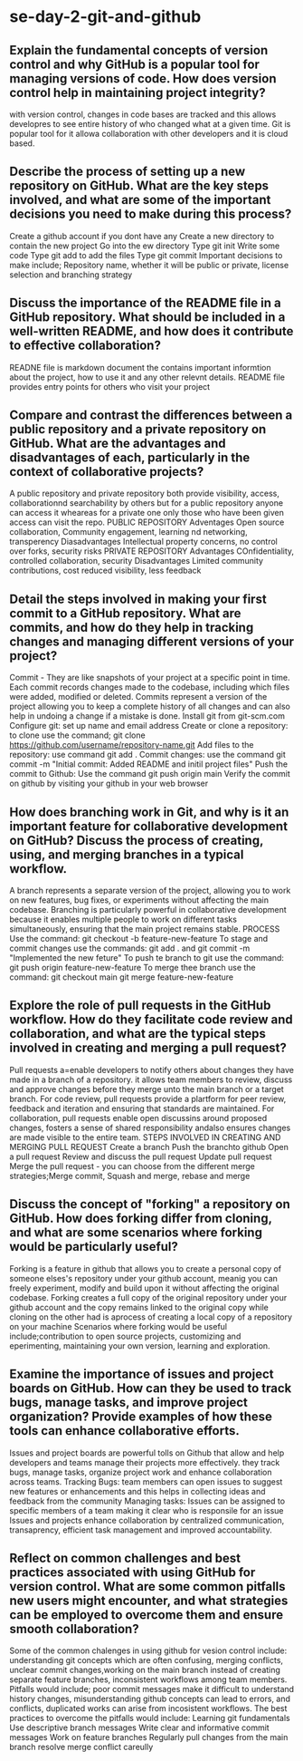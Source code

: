 # se-day-2-git-and-github
## Explain the fundamental concepts of version control and why GitHub is a popular tool for managing versions of code. How does version control help in maintaining project integrity?
with version control, changes in code bases are tracked and this allows developres to see entire history of who changed what at a given time. Git is  popular tool for it allowa collaboration with other developers and it is cloud based.
## Describe the process of setting up a new repository on GitHub. What are the key steps involved, and what are some of the important decisions you need to make during this process?
Create a github account if you dont have any
Create a new directory to contain the new project
Go into the ew directory
Type git init
Write some code
Type git add to add the files
Type git commit
Important decisions to make include; Repository name, whether it will be public or private, license selection and branching strategy
## Discuss the importance of the README file in a GitHub repository. What should be included in a well-written README, and how does it contribute to effective collaboration?
READNE file is  markdown document the contains important informtion about the project, how to use it and any other relevnt details.
README file provides entry points for others who visit your project
## Compare and contrast the differences between a public repository and a private repository on GitHub. What are the advantages and disadvantages of each, particularly in the context of collaborative projects?
A public repository  and private repository both provide visibility, access, collaborationnd searchability by others but for a public repository anyone can access it wheareas for a private one only those who have been given access can visit the repo.
PUBLIC REPOSITORY
Adventages
Open source collaboration, Community engagement, learning nd networking, transperency
Diasadvantages
Intellectual property concerns, no control over forks, security risks
PRIVATE REPOSITORY
Advantages
COnfidentiality, controlled collaboration, security
Disadvantages
Limited community contributions, cost reduced visibility, less feedback
## Detail the steps involved in making your first commit to a GitHub repository. What are commits, and how do they help in tracking changes and managing different versions of your project?
Commit - They are like snapshots of your project at a specific point in time. Each commit records changes made to the codebase, including which files were added, modified or deleted.
Commits represent a version of the project allowing you to keep a complete history of all changes and can also help in undoing a change if a mistake is done.
Install git from git-scm.com
Configure git: set up name and email address
Create or clone a repository: to clone use the command; git clone https://github.com/username/repository-name.git 
Add files to the repository: use command git add .
Commit changes: use the command git commit -m "Initial commit: Added README and initil project files"
Push the commit to Github: Use the command git push origin main
Verify the commit on github by visiting your github in your web browser

## How does branching work in Git, and why is it an important feature for collaborative development on GitHub? Discuss the process of creating, using, and merging branches in a typical workflow.
A branch represents a separate version of the project, allowing you to work on new features, bug fixes, or experiments without affecting the main codebase. Branching is particularly powerful in collaborative development because it enables multiple people to work on different tasks simultaneously, ensuring that the main project remains stable.
PROCESS
Use the command: git checkout -b feature-new-feature
To stage and commit changes use the commands: git add . and git commit -m "Implemented the new feture"
To push te branch to git use the command: git push origin feature-new-feature
To merge thee branch use the command:
 git checkout main
 git merge feature-new-feature

## Explore the role of pull requests in the GitHub workflow. How do they facilitate code review and collaboration, and what are the typical steps involved in creating and merging a pull request?
Pull requests a=enable developers to notify others about changes they have made in a branch of a repository. it allows team members to review, discuss and approve changes before they merge unto the main branch or a target branch.
For code review, pull requests provide a plartform for peer review, feedback and iteration and ensuring that standards are maintained.
For collaboration, pull requests enable open discussins around proposed changes, fosters a sense of shared responsibility andalso ensures changes are made visible to the entire team.
STEPS INVOLVED IN CREATING AND MERGING PULL REQUEST
Create a branch
Push the branchto github
Open a pull request
Review and discuss the pull request
Update pull request
Merge the pull request - you can choose from the different merge strategies;Merge commit, Squash and merge, rebase and merge

## Discuss the concept of "forking" a repository on GitHub. How does forking differ from cloning, and what are some scenarios where forking would be particularly useful?
Forking is a feature in github that allows you to create a personal copy of someone elses's repository under your github account, meanig you can freely experiment, modify and build upon it without affecting the original codebase.
Forking creates a full copy of the original repository under your github account and the copy remains linked to the original copy while cloning on the other had is aprocess of creating a local copy of a repository on your machine
Scenarios where forking would be useful include;contribution to open source projects, customizing and eperimenting, maintaining your own version, learning and exploration.
## Examine the importance of issues and project boards on GitHub. How can they be used to track bugs, manage tasks, and improve project organization? Provide examples of how these tools can enhance collaborative efforts.
Issues and project boards are powerful tolls on Github that allow and help developers and teams manage their projects more effectively. they track bugs, manage tasks, organize project work and enhance collaboration across teams.
Tracking Bugs: team members can open issues to suggest new features or enhancements and this helps in collecting ideas and feedback from the community
Managing tasks: Issues can be assigned to specific members of a team making it clear who is responsile for an issue
Issues and projects enhance collaboration by centralized communication, transaprency, efficient task management and improved accountability.
## Reflect on common challenges and best practices associated with using GitHub for version control. What are some common pitfalls new users might encounter, and what strategies can be employed to overcome them and ensure smooth collaboration?
Some of the common chalenges in using github for vesion control include: understanding git concepts which are often confusing, merging conflicts, unclear commit changes,working on the main branch instead of creating separate feature branches, inconsistent workflows among team members.
Pitfalls would include; poor commit messages make it difficult to understand history changes, misunderstanding github concepts can lead to errors, and conflicts, duplicated works can arise from incosistent workflows.
The best practices to overcome the pitfalls would include:
Learning git fundamentals
Use descriptive branch messages
Write clear and informative commit messages
Work on feature branches
Regularly pull changes from the main branch
resolve merge conflict careully
